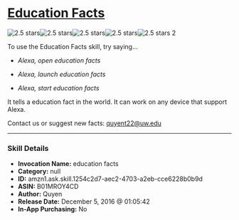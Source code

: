 # [Education Facts](http://alexa.amazon.com/#skills/amzn1.ask.skill.1254c2d7-aec2-4703-a2eb-cce6228b0b9d)
![2.5 stars](../../images/ic_star_black_18dp_1x.png)![2.5 stars](../../images/ic_star_black_18dp_1x.png)![2.5 stars](../../images/ic_star_half_black_18dp_1x.png)![2.5 stars](../../images/ic_star_border_black_18dp_1x.png)![2.5 stars](../../images/ic_star_border_black_18dp_1x.png) 2

To use the Education Facts skill, try saying...

* *Alexa, open education facts*

* *Alexa, launch education facts*

* *Alexa, start education facts*

It tells a education fact in the world. It can work on any device that support Alexa.

Contact us or suggest new facts: quyent22@uw.edu

***

### Skill Details

* **Invocation Name:** education facts
* **Category:** null
* **ID:** amzn1.ask.skill.1254c2d7-aec2-4703-a2eb-cce6228b0b9d
* **ASIN:** B01MROY4CD
* **Author:** Quyen
* **Release Date:** December 5, 2016 @ 01:05:42
* **In-App Purchasing:** No
